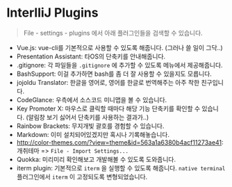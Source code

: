 # InterlliJ Plugins

> File - settings - plugins 에서 아래 플러그인들을 검색할 수 있습니다.

- Vue.js: vue-cli를 기본적으로 사용할 수 있도록 해줍니다. (그러나 쓸 일이 그닥..)
- Presentation Assistant: 타OS의 단축키를 안내해줍니다.
- .gitignore: 각 파일들을 `.gitignore` 에 추가할 수 있도록 메뉴에서 제공해줍니다.
- BashSupport: 이걸 추가하면 bash를 좀 더 잘 사용할 수 있을지도 모릅니다.
- jojoldu Translator: 한글을 영어로, 영어를 한글로 번역해주는 아주 착한 친구입니다.
- CodeGlance: 우측에서 소스코드 미니맵을 볼 수 있습니다.
- Key Promoter X: 마우스로 클릭할 때마다 해당 기능 단축키를 확인할 수 있습니다. (알림창 보기 싫어서 단축키를 사용하는 결과가..)
- Rainbow Brackets: 무지개빛 괄호를 경험할 수 있습니다.
- Markdown: 이미 설치되어있겠지만 혹시나 기록해놓습니다.
- http://color-themes.com/?view=theme&id=563a1a6380b4acf11273ae41: 개취테마 => `File - Import Settings...`
- Quokka: 미리미리 확인해보고 개발해볼 수 있도록 도와줍니다.
- iterm plugin: 기본적으로 `iterm` 을 실행할 수 있도록 해줍니다. `native terminal` 플러그인에서 `iterm` 이 고정되도록 변형되었습니다.
